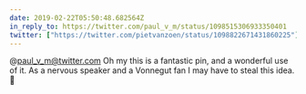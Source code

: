 ```yaml
---
date: 2019-02-22T05:50:48.682564Z
in_reply_to: https://twitter.com/paul_v_m/status/1098515306933350401
twitter: ["https://twitter.com/pietvanzoen/status/1098822671431860225"]
---
```

@paul_v_m@twitter.com ‪Oh my this is a fantastic pin, and a wonderful use of it. As a nervous speaker and a Vonnegut fan I may have to steal this idea. 😬‬
